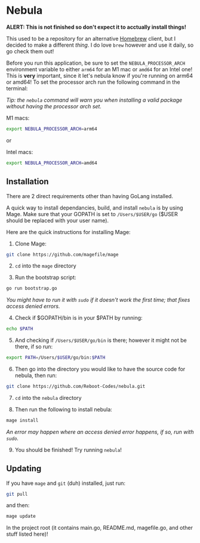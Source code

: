# Nebula

**ALERT: This is not finished so don't expect it to acctually install things!**

This used to be a repository for an alternative [Homebrew](https://brew.sh/) client, but I decided to make a different _thing_. I do love `brew` however and use it daily, so go check them out!

Before you run this application, be sure to set the `NEBULA_PROCESSOR_ARCH` environment variable to either `arm64` for an M1 mac or `amd64` for an Intel one! This is **very** important, since it let's nebula know if you're running on arm64 or amd64! To set the processor arch run the following command in the terminal:

_Tip: the `nebula` command will warn you when installing a valid package without having the processor arch set._

M1 macs:
```bash
export NEBULA_PROCESSOR_ARCH=arm64
```

or

Intel macs:
```bash
export NEBULA_PROCESSOR_ARCH=amd64
```

## Installation

There are 2 direct requirements other than having GoLang installed. 

A quick way to install dependancies, build, and install `nebula` is by using Mage. Make sure that your GOPATH is set to `/Users/$USER/go` ($USER should be replaced with your user name). 

Here are the quick instructions for installing Mage:

1. Clone Mage: 

```bash
git clone https://github.com/magefile/mage
```

2. `cd` into the `mage` directory

3. Run the bootstrap script:

```bash
go run bootstrap.go
```

_You might have to run it with `sudo` if it doesn't work the first time; that fixes access denied errors._

4. Check if $GOPATH/bin is in your $PATH by running:

```bash
echo $PATH
```

5. And checking if `/Users/$USER/go/bin` is there; however it might not be there, if so run:

```bash
export PATH=/Users/$USER/go/bin:$PATH
```

6. Then go into the directory you would like to have the source code for nebula, then run:

```bash
git clone https://github.com/Reboot-Codes/nebula.git
```

7. `cd` into the `nebula` directory

8. Then run the following to install nebula:

```bash
mage install
```

_An error may happen where an access denied error happens, if so, run with `sudo`._

9. You should be finished! Try running `nebula`!

## Updating 

If you have `mage` and `git` (duh) installed, just run:

```bash
git pull
```
and then:

```bash
mage update
```

In the project root (it contains main.go, README.md, magefile.go, and other stuff listed here)!
